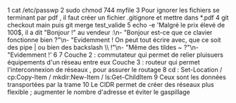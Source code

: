 1 cat /etc/passwp
2 sudo chmod 744 myfile
3 Pour ignorer les fichiers se terminant par pdf , il faut créer un fichier .gitignore et mettre dans *.pdf 
4 git checkout main puis git merge test_valide
5 echo -e 'Malgré le prix élevé de 100$, il a dit "Bonjour !" au vendeur :\n- "Bonjour est-ce que ce clavier fonctionne bien ?"\n- "Evidemment ! On peut tout écrire avec, que ce soit des pipe | ou bien des backslash \\\ !"\n- "Même des tildes ~ ?"\n- "Evidemment !'
6
7 Couche 2 : commutateur qui permet de relier pluisuers équipements d'un réseau entre eux
  Couche 3 : routeur qui permet l'interconnexion de réseaux  , pour assurer le routage
8 cd : Set-Location / cp:Copy-Item / mkdir:New-Item / ls:Get-ChildItem
9 Ceux sont les données transportées par la trame
10 Le CIDR permet de créer des réseaux plus flexible ; augmenter le nombre d'adresse et éviter le gaspillage 

